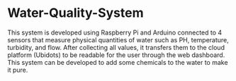 # Water-Quality-System
This system is developed using Raspberry Pi and Arduino connected to 4 sensors that measure physical quantities of water such as PH, temperature, turbidity, and flow. After collecting all values, it transfers them to the cloud platform (Ubidots) to be readable for the user through the web dashboard. This system can be developed to add some chemicals to the water to make it pure.
